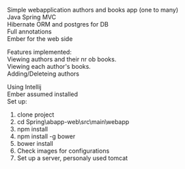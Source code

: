 Simple webapplication authors and books app (one to many)<br>
Java Spring MVC<br>
Hibernate ORM and postgres for DB<br>
Full annotations<br>
Ember for the web side<br>

Features implemented: <br>
Viewing authors and their nr ob books.<br>
Viewing each author's books.<br>
Adding/Deleteing authors<br>

Using Intellij<br>
Ember assumed installed<br>
Set up:<br>
1. clone project<br>
2. cd Spring\abapp-web\src\main\webapp<br>
3. npm install<br>
4. npm install -g bower<br>
5. bower install<br>
6. Check images for configurations<br>
7. Set up a server, personaly used tomcat
